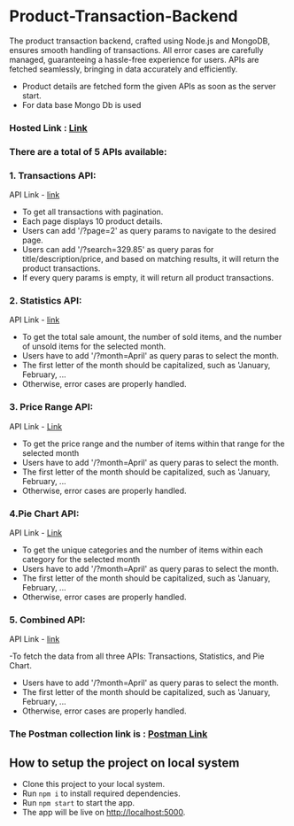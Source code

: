 # Product-Transaction-Backend
 
The product transaction backend, crafted using Node.js and MongoDB, ensures smooth handling of transactions. All error cases are carefully managed, guaranteeing a hassle-free experience for users. APIs are fetched seamlessly, bringing in data accurately and efficiently. 

- Product details are fetched form the given APIs as soon as the server start.
- For data base Mongo Db is used

### Hosted Link : [Link](https://product-transaction-backend.onrender.com)

### There are a total of 5 APIs available:

### 1. Transactions API:
API Link  -  [link](https://product-transaction-backend.onrender.com/api/transactions/?page=2)

- To get all transactions with pagination.
- Each page displays 10 product details.
- Users can add '/?page=2' as query params to navigate to the desired page.
-  Users can add '/?search=329.85' as query paras for title/description/price, and based on matching results, it will return the product transactions.
- If every query params is empty, it will return all product transactions.

### 2. Statistics API:
API Link   -  [link](https://product-transaction-backend.onrender.com/api/statistics/?month=April)

- To get the total sale amount, the number of sold items, and the number of unsold items for the selected month.
- Users have to add '/?month=April' as query paras to select the month.
- The first letter of the month should be capitalized, such as 'January, February, ...  
- Otherwise, error cases are properly handled.


### 3. Price Range API:
API  Link   -  [Link](https://product-transaction-backend.onrender.com/api/pricerange/?month=April)
 
- To get the price range and the number of items within that range for the selected month
- Users have to add '/?month=April' as query paras to select the month.
- The first letter of the month should be capitalized, such as 'January, February, ...  
- Otherwise, error cases are properly handled.


### 4.Pie Chart API:
API Link    - [Link](https://product-transaction-backend.onrender.com/api/piechart/?month=April)

- To get the unique categories and the number of items within each category for the selected month
- Users have to add '/?month=April' as query paras to select the month.
- The first letter of the month should be capitalized, such as 'January, February, ...  
- Otherwise, error cases are properly handled.

### 5. Combined API:
API   Link   -  [link](https://product-transaction-backend.onrender.com/api/?month=April)

-To fetch the data from all three APIs: Transactions, Statistics, and Pie Chart.
- Users have to add '/?month=April' as query paras to select the month.
- The first letter of the month should be capitalized, such as 'January, February, ...  
- Otherwise, error cases are properly handled.

### The Postman collection link is : [Postman Link](https://martian-escape-677270.postman.co/workspace/Product-Transactions~b5d773c2-6dbf-480f-aa08-adc1c23cb266/collection/28535484-0035c017-7d30-46ba-a6ca-251b22b44de4?action=share&creator=28535484)

## How to setup the project on local system
- Clone this project to your local system.
- Run `npm i` to install required dependencies.
- Run `npm start` to start the app.
- The app will be live on [http://localhost:5000](http://localhost:5000).


